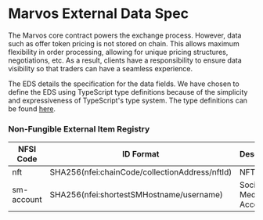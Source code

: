 ﻿# Marvos External Data Spec

The Marvos core contract powers the exchange process. However, data such as offer token pricing is not stored on chain.
This allows maximum flexibility in order processing, allowing for unique pricing structures, negotiations, etc. As a
result, clients have a responsibility to ensure data visibility so that traders can have a seamless experience.

The EDS details the specification for the data fields. We have chosen to define the EDS using TypeScript type
definitions because of the simplicity and expressiveness of TypeScript's type system. The type definitions can be found
[here](https://github.com/marvosprotocol/core/blob/main/evm/external-data-spec/spec.ts).

### Non-Fungible External Item Registry 

| NFSI Code  | ID Format                                      | Description          |
|------------|------------------------------------------------|----------------------|
| nft        | SHA256(nfei:chainCode/collectionAddress/nftId) | NFTs                 |
| sm-account | SHA256(nfei:shortestSMHostname/username)       | Social Media Account |
